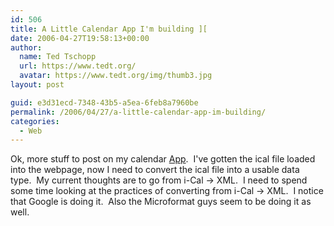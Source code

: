 ```yaml
---
id: 506
title: A Little Calendar App I'm building ][
date: 2006-04-27T19:58:13+00:00
author:
  name: Ted Tschopp
  url: https://www.tedt.org/
  avatar: https://www.tedt.org/img/thumb3.jpg
layout: post

guid: e3d31ecd-7348-43b5-a5ea-6feb8a7960be
permalink: /2006/04/27/a-little-calendar-app-im-building/
categories:
  - Web
---
```

Ok, more stuff to post on my calendar [App](2006/04/a_little_calend.html).&#160; I've gotten the ical file loaded into the webpage, now I need to convert the ical file into a usable data type.&#160; My current thoughts are to go from i-Cal -> XML.&#160; I need to spend some time looking at the practices of converting from i-Cal -> XML.&#160; I notice that Google is doing it.&#160; Also the Microformat guys seem to be doing it as well.